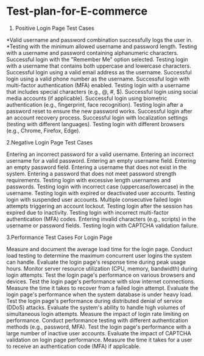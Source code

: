 # Test-plan-for-E-commerce
1. Positive Login Page Test Cases
   
*Valid username and password combination successfully logs the user in.
*Testing with the minimum allowed username and password length.
Testing with a username and password containing alphanumeric characters.
Successful login with the "Remember Me" option selected.
Testing login with a username that contains both uppercase and lowercase characters.
Successful login using a valid email address as the username.
Successful login using a valid phone number as the username.
Successful login with multi-factor authentication (MFA) enabled.
Testing login with a username that includes special characters (e.g., @, #, $).
Successful login using social media accounts (if applicable).
Successful login using biometric authentication (e.g., fingerprint, face recognition).
Testing login after a password reset to ensure the new password works.
Successful login after an account recovery process.
Successful login with localization settings (testing with different languages).
Testing login with different browsers (e.g., Chrome, Firefox, Edge).

2.Negative Login Page Test Cases

​​Entering an incorrect password for a valid username.
Entering an incorrect username for a valid password.
Entering an empty username field.
Entering an empty password field.
Entering a username that does not exist in the system.
Entering a password that does not meet password strength requirements.
Testing login with excessive length usernames and passwords.
Testing login with incorrect case (uppercase/lowercase) in the username.
Testing login with expired or deactivated user accounts.
Testing login with suspended user accounts.
Multiple consecutive failed login attempts triggering an account lockout.
Testing login after the session has expired due to inactivity.
Testing login with incorrect multi-factor authentication (MFA) codes.
Entering invalid characters (e.g., scripts) in the username or password fields.
Testing login with CAPTCHA validation failure.

3.Performance Test Cases For Login Page

Measure and document the average load time for the login page.
Conduct load testing to determine the maximum concurrent user logins the system can handle.
Evaluate the login page's response time during peak usage hours.
Monitor server resource utilization (CPU, memory, bandwidth) during login attempts.
Test the login page's performance on various browsers and devices.
Test the login page's performance with slow internet connections.
Measure the time it takes to recover from a failed login attempt.
Evaluate the login page's performance when the system database is under heavy load.
Test the login page's performance during distributed denial of service (DDoS) attacks.
Evaluate the system's ability to handle high volumes of simultaneous login attempts.
Measure the impact of login rate limiting on performance.
Conduct performance testing with different authentication methods (e.g., password, MFA).
Test the login page's performance with a large number of inactive user accounts.
Evaluate the impact of CAPTCHA validation on login page performance.
Measure the time it takes for a user to receive an authentication code (MFA) if applicable.
